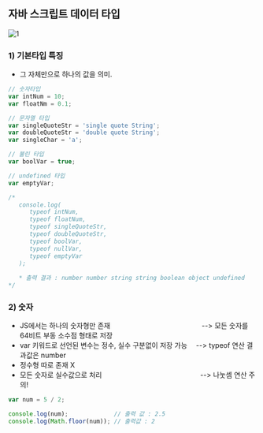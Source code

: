 ## 자바 스크립트 데이터 타입
![1](https://user-images.githubusercontent.com/45419456/180121435-ecce3c48-6727-4ea8-ab40-bc6d79406810.PNG)

### 1) 기본타입 특징
  - 그 자체만으로 하나의 값을 의미.

```JavaScript
// 숫자타입
var intNum = 10;
var floatNm = 0.1;

// 문자열 타입
var singleQuoteStr = 'single quote String';
var doubleQuoteStr = 'double quote String';
var singleChar = 'a';

// 불린 타입
var boolVar = true;

// undefined 타입
var emptyVar;

/*
   console.log(
      typeof intNum,                
      typeof floatNum,
      typeof singleQuoteStr,
      typeof doubleQuoteStr,
      typeof boolVar,
      typeof nullVar,
      typeof emptyVar
   ); 
   
   * 출력 결과 : number number string string boolean object undefined
*/
```

### 2) 숫자 
   - JS에서는 하나의 숫자형만 존재              --> 모든 숫자를 64비트 부동 소수점 형태로 저장
   - var 키워드로 선언된 변수는 정수, 실수 구분없이 저장 가능  --> typeof 연산 결과값은 number
   - 정수형 따로 존재 X
   - 모든 숫자로 실수값으로 처리               --> 나눗셈 연산 주의!

```JAVASCRIPT
var num = 5 / 2;

console.log(num);             // 출력 값 : 2.5
console.log(Math.floor(num)); // 출력값 : 2
```

